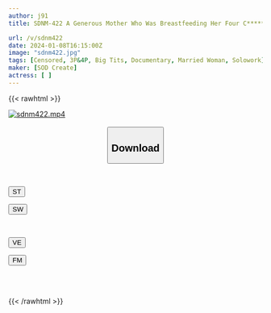 ```yaml
---
author: j91
title: SDNM-422 A Generous Mother Who Was Breastfeeding Her Four C******n With Her K-Cup Breasts, Hinako Suga, 39 Years Old. Chapter 2. I Went To The Hometown Of A Busy Married Woman Who Couldn’t Find Time To Film Her For The Second Time. I Locked Myself In A Love Hotel For 4 And A Half Hours. Squirting Sex Galore

url: /v/sdnm422
date: 2024-01-08T16:15:00Z
image: "sdnm422.jpg"
tags: [Censored, 3P&4P, Big Tits, Documentary, Married Woman, Solowork]
maker: [SOD Create]
actress: [ ]
---
```



{{< rawhtml >}}

<div class="video" data-videoid="lAe3LodAkdHZer">
    <a href="javascript:;">
        <img src="/v/sdnm422/sdnm422.jpg" width="WIDTH" height="HEIGHT" alt="sdnm422.mp4" loading="lazy">
    </a>
</div>

<script type="text/javascript" src="https://j91.asia/asset/on-demand-st.js"></script>

<br>
  <link rel="stylesheet" href="https://j91.asia/asset/bs5.css">
  
  <center>
  <button class="btn btn-primary" type="button" data-bs-toggle="collapse" data-bs-target=".multi-collapse" aria-expanded="false" aria-controls="multiCollapseExample1 multiCollapseExample2"><h2>Download</h2></button></center>
</p>
<div class="row">
  <div class="col">
    <div class="collapse multi-collapse" id="multiCollapseExample1">
      <div class="card card-body">
	      	      <br>
<div class="buttons">  
<p><a href="https://streamtape.to/v/lAe3LodAkdHZer" target="_blank"><button class="btn-hover color-3"><i class="fa fa-download"></i> ST</button></a></p>
<p><a href="https://flaswish.com/9bak0j0cohsm" target="_blank"><button class="btn-hover color-2"><i class="fa fa-download"></i> SW</button></a></p></div>
    </div>
  </div>
</div>
  <div class="col">
    <div class="collapse multi-collapse" id="multiCollapseExample2">
      <div class="card card-body">
	      <br>
<div class="buttons">
<p><a href="https://veev.to/d/246JvaZtXkpEIIdmYWMCrwaAeZievErWiH7PKGU" target="_blank"><button class="btn-hover color-9"><i class="fa fa-download"></i> VE</button></a></p>
<p><a href="https://filemoon.sx/d/o8fbjdz0svi7" target="_blank"><button class="btn-hover color-8"><i class="fa fa-download"></i> FM</button></a></p></div>
<br><br>
      </div>
    </div>
  </div>
</div>

{{< /rawhtml >}}